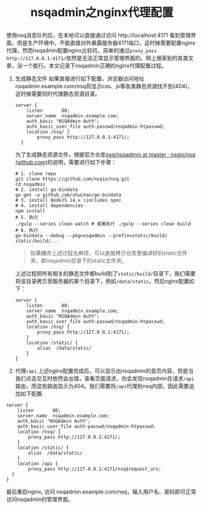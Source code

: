 <p style='text-align:center;font-size:30px;font-weight:bold'>nsqadmin之nginx代理配置</p>

使用nsq消息队列后，在本地可以直接通过访问 http://localhost:4171 看到管理界面。但是生产环境中，不能直接对外暴露服务器4171端口，这时候需要配置nginx代理。然而nsqadmin配置nginx比较坑，简单的通过`proxy_pass http://127.0.0.1:4171/`依然是无法正常显示管理界面的。网上搜索到的各类文章，没一个能行。本文记录下nsqadmin正确的nginx代理配置过程。

1. 生成静态文件
   如果直接进行如下配置，浏览器访问地址 nsqadmin.example.com/nsq将显示css、js等各类静态资源找不到(404)，这时候需要同时代理静态资源目录。

   ```nginx
   server {
       listen       80;
       server_name  nsqadmin.example.com;
       auth_basic "NSQAdmin Auth";
       auth_basic_user_file auth-passwd/nsqadmin-htpasswd;
       location /nsq/ {
           proxy_pass http://127.0.0.1:4171/;
     }
   ```

   为了生成静态资源文件，根据官方仓库[nsq/nsqadmin at master · nsqio/nsq (github.com)](https://github.com/nsqio/nsq/tree/master/nsqadmin)的说明，需要进行如下步骤：

   ```shell
   # 1. clone repo
   git clone https://github.com/nsqio/nsq.git
   cd nsqadmin
   # 2. install go-bindata
   go get -u github.com/shuLhan/go-bindata
   # 3. install NodeJS 14.x (includes npm)
   # 4. install dependencies
   npm install
   # 5. 执行
   ./gulp --series clean watch # 或者执行 ./gulp --series clean build
   # 6. 执行
   go-bindata --debug --pkg=nsqadmin --prefix=static/build/ static/build/...
   ```

   > 如果嫌弃上述过程太麻烦，可以直接拷贝仓库里编译好的static文件夹，即nsqadmin目录下的static文件夹。

   上述过程把所有相关的静态文件都build到了`static/build/`目录下，我们需要将该目录拷贝至服务器的某个目录下，例如`/data/static`。然后nginx配置如下：

   ```nginx
   server {
       listen       80;
       server_name  nsqadmin.example.com;
       auth_basic "NSQAdmin Auth";
       auth_basic_user_file auth-passwd/nsqadmin-htpasswd;
       location /nsq/ {
           proxy_pass http://127.0.0.1:4171/;
       }
       location /static/ {
           alias  /data/static/ 
       }
   }
   ```

2.  代理`/api`
   上述nginx配置完成后，可以显示出nsqadmin的首页内容，但是当我们点击交互时依然会出错，查看页面请求，你会发现nsqadmin在请求`/api`路由，而这些路由显示为404。我们需要将`/api`代理到nsq内部。因此需要追加如下配置:

   ```nginx
   server {
       listen       80;
       server_name  nsqadmin.example.com;
       auth_basic "NSQAdmin Auth"; 
       auth_basic_user_file auth-passwd/nsqadmin-htpasswd;
       location /nsq/ {
           proxy_pass http://127.0.0.1:4171/;
       }
       location /static/ {
           alias  /data/static/ 
       }
       location /api {
           proxy_pass http://127.0.0.1:4171/nsq$request_uri;
     }
   }
   ```

最后重启nginx, 访问 nsqadmin.example.com/nsq，输入用户名、密码即可正常访问nsqadmin的管理界面。